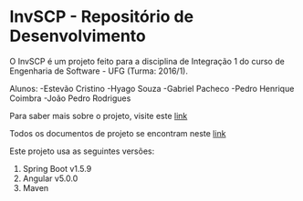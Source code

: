 # InvSCP - Repositório de Desenvolvimento
O InvSCP é um projeto feito para a disciplina de Integração 1 do curso de Engenharia de Software - UFG (Turma: 2016/1).

Alunos:
-Estevão Cristino
-Hyago Souza
-Gabriel Pacheco
-Pedro Henrique Coimbra
-João Pedro Rodrigues

Para saber mais sobre o projeto, visite este [link](https://github.com/estevaocs/integracao1/tree/master/Requisitos%20do%20Sistema)

Todos os documentos de projeto se encontram neste [link](https://github.com/estevaocs/integracao1)

Este projeto usa as seguintes versões:

1. Spring Boot v1.5.9
2. Angular v5.0.0
3. Maven

